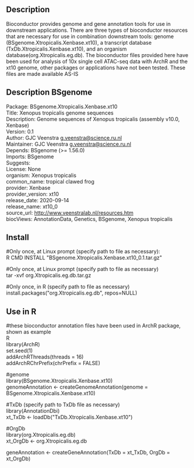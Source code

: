 ## Description  
Bioconductor provides genome and gene annotation tools for use in downstream applications. There are three types of bioconductor resources that are necessary for use in combination downstream tools: genome (BSgenome.Xtropicalis.Xenbase.xt10), a transcript database (TxDb.Xtropicalis.Xenbase.xt10), and an organism database(org.Xtropicalis.eg.db). The bioconductor files provided here have been used for analysis of 10x single cell ATAC-seq data with ArchR and the xt10 genome, other packages or applications have not been tested. These files are made available AS-IS   

## Description BSgenome
Package: BSgenome.Xtropicalis.Xenbase.xt10  
Title: Xenopus tropicalis genome sequences  
Description: Genome sequences of Xenopus tropicalis (assembly v10.0, Xenbase)  
Version: 0.1  
Author: GJC Veenstra <g.veenstra@science.ru.nl>  
Maintainer: GJC Veenstra <g.veenstra@science.ru.nl>  
Depends: BSgenome (>= 1.56.0)  
Imports: BSgenome  
Suggests:  
License: None  
organism: Xenopus tropicalis  
common_name: tropical clawed frog  
provider: Xenbase  
provider_version: xt10  
release_date: 2020-09-14  
release_name: xt10_0  
source_url: http://www.veenstralab.nl/resources.htm  
biocViews: AnnotationData, Genetics, BSgenome, Xenopus tropicalis  
  
## Install
#Only once, at Linux prompt (specify path to file as necessary):  
R CMD INSTALL "BSgenome.Xtropicalis.Xenbase.xt10_0.1.tar.gz"  
  
#Only once, at Linux prompt (specify path to file as necessary)  
tar -xvf org.Xtropicalis.eg.db.tar.gz  
  
#Only once, in R (specify path to file as necessary)  
install.packages("org.Xtropicalis.eg.db", repos=NULL)  
  
## Use in R   
#these bioconductor annotation files have been used in ArchR package, shown as example  
R  
library(ArchR)  
set.seed(1)  
addArchRThreads(threads = 16)  
addArchRChrPrefix(chrPrefix = FALSE)  
  
#genome  
library(BSgenome.Xtropicalis.Xenbase.xt10)  
genomeAnnotation <- createGenomeAnnotation(genome = BSgenome.Xtropicalis.Xenbase.xt10)  
  
#TxDb (specify path to TxDb file as necessary)  
library(AnnotationDbi)  
xt_TxDb <- loadDb("TxDb.Xtropicalis.Xenbase.xt10")  

#OrgDb  
library(org.Xtropicalis.eg.db)  
xt_OrgDb <- org.Xtropicalis.eg.db  
  
geneAnnotation <- createGeneAnnotation(TxDb = xt_TxDb, OrgDb = xt_OrgDb)  
